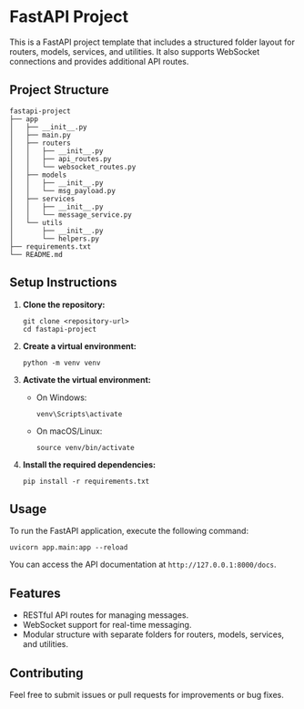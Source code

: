 # FastAPI Project

This is a FastAPI project template that includes a structured folder layout for routers, models, services, and utilities. It also supports WebSocket connections and provides additional API routes.

## Project Structure

```
fastapi-project
├── app
│   ├── __init__.py
│   ├── main.py
│   ├── routers
│   │   ├── __init__.py
│   │   ├── api_routes.py
│   │   └── websocket_routes.py
│   ├── models
│   │   ├── __init__.py
│   │   └── msg_payload.py
│   ├── services
│   │   ├── __init__.py
│   │   └── message_service.py
│   └── utils
│       ├── __init__.py
│       └── helpers.py
├── requirements.txt
└── README.md
```

## Setup Instructions

1. **Clone the repository:**
   ```
   git clone <repository-url>
   cd fastapi-project
   ```

2. **Create a virtual environment:**
   ```
   python -m venv venv
   ```

3. **Activate the virtual environment:**
   - On Windows:
     ```
     venv\Scripts\activate
     ```
   - On macOS/Linux:
     ```
     source venv/bin/activate
     ```

4. **Install the required dependencies:**
   ```
   pip install -r requirements.txt
   ```

## Usage

To run the FastAPI application, execute the following command:

```
uvicorn app.main:app --reload
```

You can access the API documentation at `http://127.0.0.1:8000/docs`.

## Features

- RESTful API routes for managing messages.
- WebSocket support for real-time messaging.
- Modular structure with separate folders for routers, models, services, and utilities.

## Contributing

Feel free to submit issues or pull requests for improvements or bug fixes.